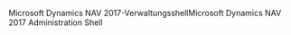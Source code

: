 <span data-ttu-id="8b970-101">Microsoft Dynamics NAV 2017-Verwaltungsshell</span><span class="sxs-lookup"><span data-stu-id="8b970-101">Microsoft Dynamics NAV 2017 Administration Shell</span></span>